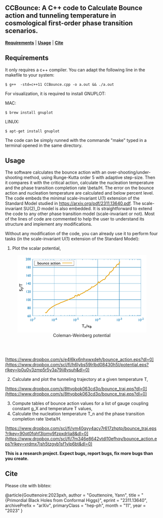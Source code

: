 ## CCBounce: A C++ code to Calculate Bounce action and tunneling temperature in cosmological first-order phase transition scenarios.
[**Requirements**](#Requirements)
| [**Usage**](#Usage)
| [**Cite**](#Cite)

## Requirements

It only requires a c++ compiler. 	You can adapt the following line in the makefile to your system:

```console
$ g++  -std=c++11 CCBounce.cpp -o a.out && ./a.out
```

For visualization, it is required to install GNUPLOT:

MAC: 
```console
$ brew install gnuplot
```

LINUX:
```console
$ apt-get install gnuplot
```

The code can be simply runned with the commande "make" typed in a terminal opened in the same directory.

## Usage

The software calculates the bounce action with an over-shooting/under-shooting method, using Runge-Kutta order 5 with adaptive step-size.
Then it compares it with the critical action, calculate the nucleation temperature and the phase transition completion rate \beta/H.
The error on the bounce action and nucleation temperature are calculated and below percent level.
The code embeds the minimal scale-invariant U(1) extension of the Standard Model studied in https://arxiv.org/pdf/2311.13640.pdf.
The scale-invariant SU(2)_D model is also embedded.
It is straightforward to extend the code to any other phase transition model (scale-invariant or not).
Most of the lines of code are commented to help the user to understand its structure and implement any modifications.

Without any modification of the code, you can already use it to perform four tasks (in the scale-invariant U(1) extension of the Standard Model):
1) Plot the scalar potential,

<figure>
  <img src="https://github.com/YannGou/CCBounce/blob/d9736666eb098b4879c6006cb54d5e37a01658be/output/bounce_action.pdf" width="500" align="center">
  <figcaption align="center">
  Coleman-Weinberg potential
  </figcaption>
</figure>
<br/><br/>

[https://www.dropbox.com/s/e4l6kx6nhxwxdeh/bounce_action.eps?dl=0](https://www.dropbox.com/scl/fi/h6lybs59lrlbd08430h5l/potential.eps?rlkey=lo0u0v3zmp5r5y3a79ii8vsuh&dl=0)


2) Calculate and plot the tunneling trajectory at a given temperature T,

[https://www.dropbox.com/s/8ttyobok063cd3o/bounce_traj.eps?dl=0](https://www.dropbox.com/s/8ttyobok063cd3o/bounce_traj.eps?dl=0)

   
3) Compute tables of bounce action values for a list of gauge coupling constant g_X and temperature T values,
4) Calculate the nucleation temperature T_n and the phase transition completion rate \beta/H.

[https://www.dropbox.com/scl/fi/vm40qyy4acy7r617zhptp/bounce_traj.eps?rlkey=90qt0fqhf3lomy9fzpxdrlia8&dl=0](https://www.dropbox.com/scl/fi/7m346e8642vtdl10efhqv/bounce_action.eps?rlkey=vrdmx7jsh5tzgyb1sf1ylp6bt&dl=0)

**This is a research project. Expect bugs, report bugs, fix more bugs than you
create.**

## Cite
Please cite with bibtex:

@article{Gouttenoire:2023pxh,
    author = "Gouttenoire, Yann",
    title = "{Primordial Black Holes from Conformal Higgs}",
    eprint = "2311.13640",
    archivePrefix = "arXiv",
    primaryClass = "hep-ph",
    month = "11",
    year = "2023"
}
